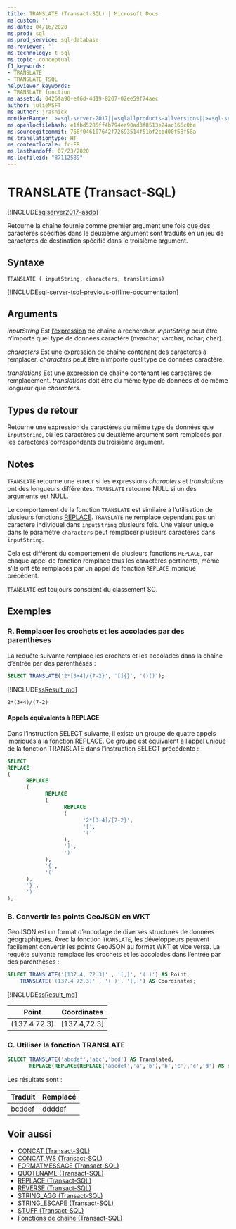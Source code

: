 ```yaml
---
title: TRANSLATE (Transact-SQL) | Microsoft Docs
ms.custom: ''
ms.date: 04/16/2020
ms.prod: sql
ms.prod_service: sql-database
ms.reviewer: ''
ms.technology: t-sql
ms.topic: conceptual
f1_keywords:
- TRANSLATE
- TRANSLATE_TSQL
helpviewer_keywords:
- TRANSLATE function
ms.assetid: 0426fa90-ef6d-4d19-8207-02ee59f74aec
author: julieMSFT
ms.author: jrasnick
monikerRange: '>=sql-server-2017||=sqlallproducts-allversions||>=sql-server-linux-2017||=azuresqldb-mi-current'
ms.openlocfilehash: e1fbd5285ff4b794ea90ad3f8513e24ac166c0be
ms.sourcegitcommit: 768f046107642f72693514f51bf2cbd00f58f58a
ms.translationtype: HT
ms.contentlocale: fr-FR
ms.lasthandoff: 07/23/2020
ms.locfileid: "87112589"
---
```

# <a name="translate-transact-sql"></a>TRANSLATE (Transact-SQL)

[!INCLUDE[sqlserver2017-asdb](../../includes/applies-to-version/sqlserver2017-asdb.md)]

Retourne la chaîne fournie comme premier argument une fois que des caractères spécifiés dans le deuxième argument sont traduits en un jeu de caractères de destination spécifié dans le troisième argument.

## <a name="syntax"></a>Syntaxe

```syntaxsql
TRANSLATE ( inputString, characters, translations)
```

[!INCLUDE[sql-server-tsql-previous-offline-documentation](../../includes/sql-server-tsql-previous-offline-documentation.md)]

## <a name="arguments"></a>Arguments

 *inputString* Est [l’expression](../../t-sql/language-elements/expressions-transact-sql.md) de chaîne à rechercher. *inputString* peut être n’importe quel type de données caractère (nvarchar, varchar, nchar, char).

 *characters* Est une [expression](../../t-sql/language-elements/expressions-transact-sql.md) de chaîne contenant des caractères à remplacer. *characters* peut être n’importe quel type de données caractère.

*translations* Est une [expression](../../t-sql/language-elements/expressions-transact-sql.md) de chaîne contenant les caractères de remplacement. *translations* doit être du même type de données et de même longueur que *characters*.

## <a name="return-types"></a>Types de retour

Retourne une expression de caractères du même type de données que `inputString`, où les caractères du deuxième argument sont remplacés par les caractères correspondants du troisième argument.

## <a name="remarks"></a>Notes

`TRANSLATE` retourne une erreur si les expressions *characters* et *translations* ont des longueurs différentes. `TRANSLATE` retourne NULL si un des arguments est NULL.  

Le comportement de la fonction `TRANSLATE` est similaire à l’utilisation de plusieurs fonctions [REPLACE](../../t-sql/functions/replace-transact-sql.md). `TRANSLATE` ne remplace cependant pas un caractère individuel dans `inputString` plusieurs fois. Une valeur unique dans le paramètre `characters` peut remplacer plusieurs caractères dans `inputString`. 

Cela est différent du comportement de plusieurs fonctions `REPLACE`, car chaque appel de fonction remplace tous les caractères pertinents, même s’ils ont été remplacés par un appel de fonction `REPLACE` imbriqué précédent. 

`TRANSLATE` est toujours conscient du classement SC.

## <a name="examples"></a>Exemples

### <a name="a-replace-square-and-curly-braces-with-regular-braces"></a>R. Remplacer les crochets et les accolades par des parenthèses

La requête suivante remplace les crochets et les accolades dans la chaîne d’entrée par des parenthèses :

```sql
SELECT TRANSLATE('2*[3+4]/{7-2}', '[]{}', '()()');
```

[!INCLUDE[ssResult_md](../../includes/ssresult-md.md)]

```text
2*(3+4)/(7-2)
```

#### <a name="equivalent-calls-to-replace"></a>Appels équivalents à REPLACE

Dans l’instruction SELECT suivante, il existe un groupe de quatre appels imbriqués à la fonction REPLACE. Ce groupe est équivalent à l’appel unique de la fonction TRANSLATE dans l’instruction SELECT précédente :

```sql
SELECT
REPLACE
(
      REPLACE
      (
            REPLACE
            (
                  REPLACE
                  (
                        '2*[3+4]/{7-2}',
                        '[',
                        '('
                  ),
                  ']',
                  ')'
            ),
            '{',
            '('
      ),
      '}',
      ')'
);
```

### <a name="b-convert-geojson-points-into-wkt"></a>B. Convertir les points GeoJSON en WKT

GeoJSON est un format d’encodage de diverses structures de données géographiques. Avec la fonction `TRANSLATE`, les développeurs peuvent facilement convertir les points GeoJSON au format WKT et vice versa. La requête suivante remplace les crochets et les accolades dans l’entrée par des parenthèses :

```sql
SELECT TRANSLATE('[137.4, 72.3]' , '[,]', '( )') AS Point,
    TRANSLATE('(137.4 72.3)' , '( )', '[,]') AS Coordinates;
```

[!INCLUDE[ssResult_md](../../includes/ssresult-md.md)]

|Point  |Coordinates |  
|---------|--------- |
|(137.4  72.3) |[137.4,72.3] |

### <a name="c-use-the-translate-function"></a>C. Utiliser la fonction TRANSLATE

```sql
SELECT TRANSLATE('abcdef','abc','bcd') AS Translated,
       REPLACE(REPLACE(REPLACE('abcdef','a','b'),'b','c'),'c','d') AS Replaced;
```

Les résultats sont :

| Traduit | Remplacé |  
| ---------|--------- |
| bcddef | ddddef |


## <a name="see-also"></a>Voir aussi

- [CONCAT &#40;Transact-SQL&#41;](../../t-sql/functions/concat-transact-sql.md)  
- [CONCAT_WS &#40;Transact-SQL&#41;](../../t-sql/functions/concat-ws-transact-sql.md)  
- [FORMATMESSAGE &#40;Transact-SQL&#41;](../../t-sql/functions/formatmessage-transact-sql.md)  
- [QUOTENAME &#40;Transact-SQL&#41;](../../t-sql/functions/quotename-transact-sql.md)  
- [REPLACE &#40;Transact-SQL&#41;](../../t-sql/functions/replace-transact-sql.md)  
- [REVERSE &#40;Transact-SQL&#41;](../../t-sql/functions/reverse-transact-sql.md)  
- [STRING_AGG &#40;Transact-SQL&#41;](../../t-sql/functions/string-agg-transact-sql.md)  
- [STRING_ESCAPE &#40;Transact-SQL&#41;](../../t-sql/functions/string-escape-transact-sql.md)  
- [STUFF &#40;Transact-SQL&#41;](../../t-sql/functions/stuff-transact-sql.md)  
- [Fonctions de chaîne (Transact-SQL)](../../t-sql/functions/string-functions-transact-sql.md)
